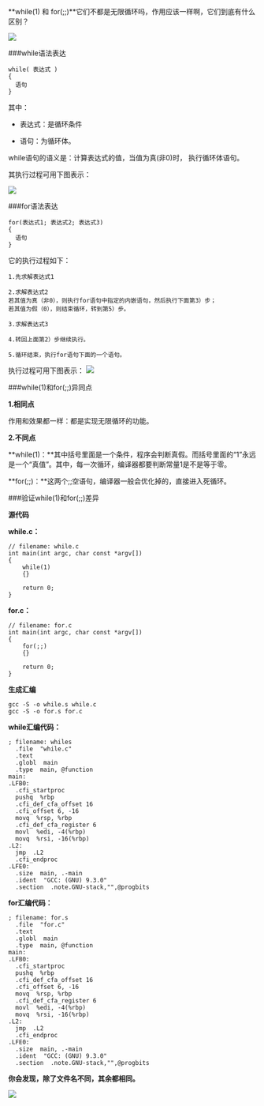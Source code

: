 **while(1) 和 for(;;)**它们不都是无限循环吗，作用应该一样啊，它们到底有什么区别？

![](https://upload-images.jianshu.io/upload_images/6943526-6eec620fe44fe65c.jpg?imageMogr2/auto-orient/strip%7CimageView2/2/w/1240)


###while语法表达

```
while( 表达式 )
{
  语句
}
```

其中：

*   表达式：是循环条件

*   语句：为循环体。

while语句的语义是：计算表达式的值，当值为真(非0)时， 执行循环体语句。

其执行过程可用下图表示：

![](https://upload-images.jianshu.io/upload_images/6943526-658fee3267fa09a2?imageMogr2/auto-orient/strip%7CimageView2/2/w/1240) 

###for语法表达

```
for(表达式1; 表达式2; 表达式3) 
{
  语句
}
```

它的执行过程如下：

```
1.先求解表达式1

2.求解表达式2
若其值为真（非0），则执行for语句中指定的内嵌语句，然后执行下面第3）步；
若其值为假（0），则结束循环，转到第5）步。

3.求解表达式3

4.转回上面第2）步继续执行。

5.循环结束，执行for语句下面的一个语句。
```

执行过程可用下图表示：
![](https://upload-images.jianshu.io/upload_images/6943526-501aa17dfe05e7c0?imageMogr2/auto-orient/strip%7CimageView2/2/w/1240) 

###while(1)和for(;;)异同点

**1.相同点**

作用和效果都一样：都是实现无限循环的功能。 

**2.不同点**

**while(1)：**其中括号里面是一个条件，程序会判断真假。而括号里面的“1”永远是一个“真值”。其中，每一次循环，编译器都要判断常量1是不是等于零。

**for(;;)：**这两个;;空语句，编译器一般会优化掉的，直接进入死循环。


###验证while(1)和for(;;)差异



**源代码**

**while.c：**

```
// filename: while.c
int main(int argc, char const *argv[])
{
    while(1)
    {}

    return 0;
}
```

**for.c：**

```
// filename: for.c
int main(int argc, char const *argv[])
{
    for(;;)
    {}

    return 0;
}
```

**生成汇编**

```
gcc -S -o while.s while.c
gcc -S -o for.s for.c
```

**while汇编代码：**

```
; filename: whiles
  .file  "while.c"
  .text
  .globl  main
  .type  main, @function
main:
.LFB0:
  .cfi_startproc
  pushq  %rbp
  .cfi_def_cfa_offset 16
  .cfi_offset 6, -16
  movq  %rsp, %rbp
  .cfi_def_cfa_register 6
  movl  %edi, -4(%rbp)
  movq  %rsi, -16(%rbp)
.L2:
  jmp  .L2
  .cfi_endproc
.LFE0:
  .size  main, .-main
  .ident  "GCC: (GNU) 9.3.0"
  .section  .note.GNU-stack,"",@progbits
```

**for汇编代码：** 

```
; filename: for.s
  .file  "for.c"
  .text
  .globl  main
  .type  main, @function
main:
.LFB0:
  .cfi_startproc
  pushq  %rbp
  .cfi_def_cfa_offset 16
  .cfi_offset 6, -16
  movq  %rsp, %rbp
  .cfi_def_cfa_register 6
  movl  %edi, -4(%rbp)
  movq  %rsi, -16(%rbp)
.L2:
  jmp  .L2
  .cfi_endproc
.LFE0:
  .size  main, .-main
  .ident  "GCC: (GNU) 9.3.0"
  .section  .note.GNU-stack,"",@progbits
```

**你会发现，除了文件名不同，其余都相同。**

![](https://upload-images.jianshu.io/upload_images/6943526-6fa8d927222c9b6f.gif?imageMogr2/auto-orient/strip)


